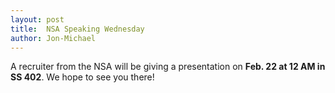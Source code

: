 ```yaml
---
layout: post
title:  NSA Speaking Wednesday
author: Jon-Michael
---
```


A recruiter from the NSA will be giving a presentation on **Feb. 22 at 12 AM
in SS 402**. We hope to see you there!

